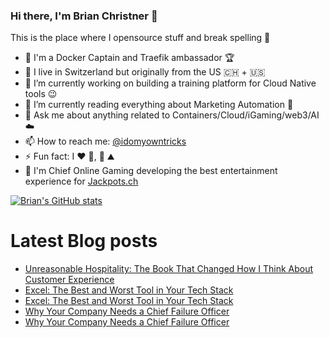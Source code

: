 ### Hi there, I'm Brian Christner 👋
This is the place where I opensource stuff and break spelling :rofl:

- 🐳 I'm a Docker Captain and Traefik ambassador :trophy:
- 📍 I live in Switzerland but originally from the US :switzerland: + :us:
- 🔭 I’m currently working on building a training platform for Cloud Native tools :wink:
- 🌱 I’m currently reading everything about Marketing Automation :book:
- 💬 Ask me about anything related to Containers/Cloud/iGaming/web3/AI :cloud:
- 📫 How to reach me: [@idomyowntricks](https://twitter.com/idomyowntricks)
- ⚡ Fun fact: I :heart: :bicyclist:, :ski: :mountain:
- 🎰 I'm Chief Online Gaming developing the best entertainment experience for [Jackpots.ch](https://www.jackpots.ch)

[![Brian's GitHub stats](https://github-readme-stats.vercel.app/api?username=vegasbrianc&show_icons=true&theme=dark)](https://github.com/anuraghazra/github-readme-stats)


# Latest Blog posts
<!-- BLOG-POST-LIST:START -->
- [Unreasonable Hospitality: The Book That Changed How I Think About Customer Experience](https://brianchristner.io/unreasonable-hospitality-the-book-that-changed-how-i-think-about-customer-experience/)
- [Excel: The Best and Worst Tool in Your Tech Stack](https://dev.to/vegasbrianc/excel-the-best-and-worst-tool-in-your-tech-stack-2b3n)
- [Excel: The Best and Worst Tool in Your Tech Stack](https://brianchristner.io/excel-the-best-and-worst-tool-in-your-tech-stack/)
- [Why Your Company Needs a Chief Failure Officer](https://dev.to/vegasbrianc/why-your-company-needs-a-chief-failure-officer-3190)
- [Why Your Company Needs a Chief Failure Officer](https://brianchristner.io/why-your-company-needs-a-chief-failure-officer/)
<!-- BLOG-POST-LIST:END -->
